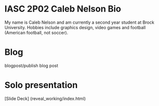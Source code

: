 # IASC 2P02 Caleb Nelson Bio
My name is Caleb Nelson and am currently a second year student at Brock University. Hobbies include graphics design, video games and football (American football, not soccer).

# Blog
blogpost/publish blog post

# Solo presentation
[Slide Deck] (reveal_working/index.html)
